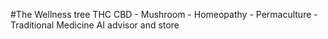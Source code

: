#The Wellness tree
THC CBD - Mushroom - Homeopathy  - Permaculture - Traditional Medicine AI advisor and store
